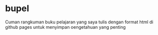 # bupel
Cuman rangkuman buku pelajaran yang saya tulis dengan format html di github pages untuk menyimpan oengetahuan yang penting
